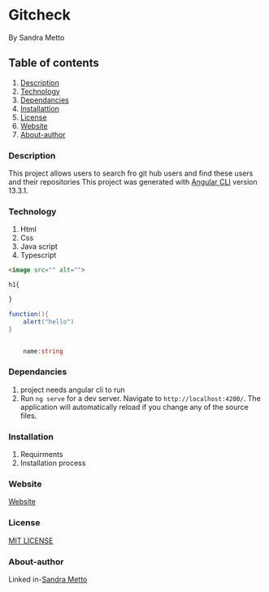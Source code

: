 # Gitcheck
By Sandra Metto
## Table of contents
1. [Description](#Description)
2. [Technology](#Technology)
3. [Dependancies](#Dependncies)
3. [Installattion](#Installation)
4. [License](#Lisence)
5. [Website](#Website)
6. [About-author](#About-athor)
### Description
This project allows users to search fro git hub users and find these users and their repositories
This project was generated with [Angular CLI](https://github.com/angular/angular-cli) version 13.3.1.
### Technology
1. Html
2. Css
3. Java script
4. Typescript

```Html 
<image src="" alt="">

```

```css
h1{

}
```
```Java script
function(){
    alert("hello")
}
```
```Typescript

    name:string
```
### Dependancies
1. project needs angular cli to run
2. Run `ng serve` for a dev server. Navigate to `http://localhost:4200/`. The application will automatically reload if you change any of the source files.


### Installation
1. Requirments
2. Installation process

### Website
[Website](http://gitcheck.vercel.app//)
### License
[MIT LICENSE](https://github.com/SMetto20/Gitcheck/blob/main/LICENSE)

### About-author
Linked in-[Sandra Metto](https://www.linkedin.com/in/sandra-metto-68500319a/)


